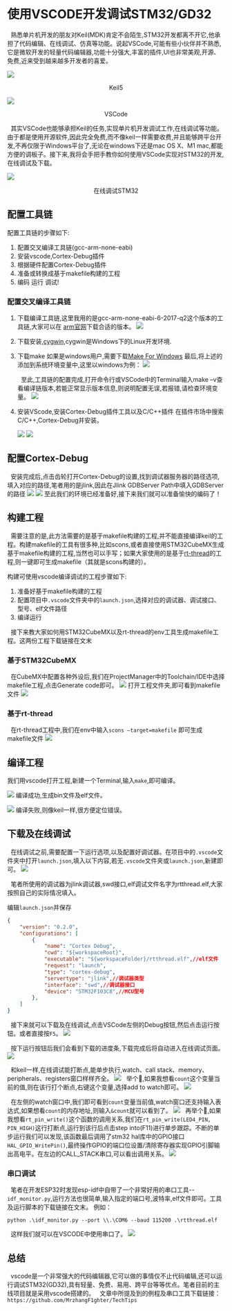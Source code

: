 # 使用VSCODE开发调试STM32/GD32

&nbsp;&nbsp;熟悉单片机开发的朋友对Keil(MDK)肯定不会陌生,STM32开发都离不开它,他承担了代码编辑、在线调试、仿真等功能。说起VSCode,可能有些小伙伴并不熟悉,它是微软开发的轻量代码编辑器,功能十分强大,丰富的插件,UI也非常美观,开源、免费,近来受到越来越多开发者的喜爱。

![](./assert/develop_stm32_on_vscode_1.png)

 <center>Keil5</center>


![](./assert/20210605141357.png)

 <center>VSCode</center>


&nbsp;&nbsp;其实VSCode也能够承担Keil的任务,实现单片机开发调试工作,在线调试等功能。由于都是使用开源软件,因此完全免费,而不像keil一样需要收费,并且能够跨平台开发,不再仅限于Windows平台了,无论在windows下还是mac OS X、M1 mac,都能方便的调板子。接下来,我将会手把手教你如何使用VSCode实现对STM32的开发,在线调试及下载。

 ![](./assert/develop_stm32_on_vscode_2.png)
  <center>在线调试STM32</center>
  
## 配置工具链
配置工具链的步骤如下:
1. 配置交叉编译工具链(gcc-arm-none-eabi)
2. 安装vscode,Cortex-Debug插件
3. 根据硬件配置Cortex-Debug插件
4. 准备或转换成基于makefile构建的工程
5. 编码 运行 调试!

### 配置交叉编译工具链
1. 下载编译工具链,这里我用的是gcc-arm-none-eabi-6-2017-q2这个版本的工具链,大家可以在
[arm官网](https://developer.arm.com/tools-and-software/open-source-software/developer-tools/gnu-toolchain/gnu-rm/downloads)下载合适的版本。
![](./assert/develop_stm32_on_vscode_3.png)
2. 下载安装,[cygwin](https://cygwin.com/install.html),cygwin是Windows下的Linux开发环境.
3. 下载make
如果是windows用户,需要下载[Make For Windows](http://www.equation.com/servlet/equation.cmd?fa=make)
最后,将上述的添加到系统环境变量中,这里以windows为例：
    ![](./assert/develop_stm32_on_vscode_4.png)

    &nbsp;&nbsp;至此,工具链的配置完成,打开命令行或VSCode中的Terminal输入make –v查看编译链版本,若能正常显示版本信息,则说明配置无误,若报错,请检查环境变量。
    ![](./assert/develop_stm32_on_vscode_5.png)

4. 安装VScode,安装Cortex-Debug插件工具以及C/C++插件
  在插件市场中搜索C/C++,Cortex-Debug并安装。

    ![](./assert/develop_stm32_on_vscode_6.png)
    ![](./assert/develop_stm32_on_vscode_7.png)

## 配置Cortex-Debug
&nbsp;&nbsp;安装完成后,点击齿轮打开Cortex-Debug的设置,找到调试器服务器的路径选项,填入对应的路径,笔者用的是jlink,因此在Jlink GDBServer Path中填入GDBServer的路径
![](./assert/develop_stm32_on_vscode_8.png)
![](./assert/develop_stm32_on_vscode_9.png)
至此我们的环境已经准备好,接下来我们就可以准备愉快的编码了！

## 构建工程
&nbsp;&nbsp;需要注意的是,此方法需要的是基于makefile构建的工程,并不能直接编译keil的工程。构建makefile的工具有很多种,比如scons,或者直接使用STM32CubeMX生成基于makefile构建的工程,当然也可以手写；如果大家使用的是基于[rt-thread](https://www.rt-thread.org/)的工程,则一键即可生成makefile（其就是scons构建的）。

构建可使用vscode编译调试的工程步骤如下:
1. 准备好基于makefile构建的工程
2. 配置项目中`.vscode`文件夹中的`launch.json`,选择对应的调试器、调试接口、型号、elf文件路径
3. 编译运行

&nbsp;&nbsp;接下来教大家如何用STM32CubeMX以及rt-thread的env工具生成makefile工程。这两份工程下载链接在文末
### 基于STM32CubeMX
&nbsp;&nbsp;在CubeMX中配置各种外设后,我们在ProjectManager中的Toolchain/IDE中选择makefile工程,点击Generate code即可。
![](./assert/develop_stm32_on_vscode_10.png)
打开工程文件夹,即可看到makefile文件
![](./assert/20210605124922.png)

### 基于rt-thread
&nbsp;&nbsp;在rt-thread工程中,我们在env中输入`scons –target=makefile`
即可生成makefile文件
![](./assert/develop_stm32_on_vscode_11.png)

## 编译工程
我们用vscode打开工程,新建一个Terminal,输入`make`,即可编译。

![](./assert/develop_stm32_on_vscode_12.png)
编译成功,生成bin文件及elf文件。

![](./assert/develop_stm32_on_vscode_13.png)
编译失败,则像keil一样,很方便定位错误。

## 下载及在线调试
&nbsp;&nbsp;在线调试之前,需要配置一下运行选项,以及配置好调试器。在项目中的`.vscode`文件夹中打开`launch.json`,填入以下内容,若无`.vscode`文件夹或`launch.json`,新建即可。
![](./assert/develop_stm32_on_vscode_14.png)

&nbsp;&nbsp;笔者所使用的调试器为jlink调试器,swd接口,elf调试文件名字为rtthread.elf,大家按照自己的实际情况填入。

编辑`launch.json`并保存
```json
{
    "version": "0.2.0",
    "configurations": [
        {
            "name": "Cortex Debug",
            "cwd": "${workspaceRoot}",
            "executable": "${workspaceFolder}/rtthread.elf",//elf文件
            "request": "launch",
            "type": "cortex-debug",
            "servertype": "jlink",//调试器类型
            "interface": "swd",//调试器接口
            "device": "STM32F103C8",//MCU型号
        },
    ]
}
```
&nbsp;&nbsp;接下来就可以下载及在线调试,点击VSCode左侧的Debug按钮,然后点击运行按钮。或者直接按`F5`。
    ![](./assert/20210605132419.png)

&nbsp;&nbsp;按下运行按钮后我们会看到下载的进度条,下载完成后将自动进入在线调试页面。
    ![](./assert/develop_stm32_on_vscode_15.png)

&nbsp;&nbsp;和keil一样,在线调试能打断点,能单步执行,watch、call stack、memory、peripherals、registers窗口样样齐全。
    ![](./assert/develop_stm32_on_vscode_16.png)
&nbsp;&nbsp;举个🍈,如果我想看`count`这个变量当前的值,则在该行打个断点,右键这个变量,选择add to watch即可。
    ![](./assert/20210605133800.png)

&nbsp;&nbsp;在左侧的watch窗口中,我们即可看到`count`变量当前值,watch窗口还支持输入表达式,如果想看`count`的内存地址,则输入`&count`就可以看到了。
    ![](./assert/20210605133036.png)
&nbsp;&nbsp;再举个🍈,如果我想看`rt_pin_write()`这个函数的调用关系,我们在`rt_pin_write(LED4_PIN, PIN_HIGH)`这行打断点,运行到该行后点击step into(F11)进行单步跟踪。不断的单步运行我们可以发现,该函数最后调用了stm32 hal库中的GPIO接口`HAL_GPIO_WritePin()`,最终操作GPIO的端口位设置/清除寄存器实现GPIO引脚输出高电平。在左边的CALL_STACK串口,可以看出调用关系。
    ![](./assert/20210605134754.png)

### 串口调试
&nbsp;&nbsp;笔者在开发ESP32时发现esp-idf中自带了一个非常好用的串口工具--`idf_monitor.py`,运行方法也很简单,输入指定的端口号,波特率,elf文件即可。工具及运行脚本的下载链接在文末。
例如：

    python .\idf_monitor.py --port \\.\COM6 --baud 115200 .\rtthread.elf
&nbsp;&nbsp;这样我们就可以在VSCODE中使用串口了。
 ![](./assert/develop_stm32_on_vscode_17.png)

## 总结
&nbsp;&nbsp;vscode是一个非常强大的代码编辑器,它可以做的事情仅不止代码编辑,还可以运行调试STM32(GD32),具有轻量、免费、易用、跨平台等等优点。笔者目前的主线项目就是采用vscode搭建的。
&nbsp;&nbsp;文章中所提及到的例程及串口工具下载链接：`https://github.com/MrzhangF1ghter/TechTips`